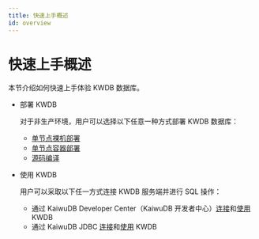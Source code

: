 ```yaml
---
title: 快速上手概述
id: overview
---
```


# 快速上手概述

本节介绍如何快速上手体验 KWDB 数据库。

- 部署 KWDB

    对于非生产环境，用户可以选择以下任意一种方式部署 KWDB 数据库：

  - [单节点裸机部署](./install-kaiwudb/quickstart-bare-metal.md)
  - [单节点容器部署](./install-kaiwudb/quickstart-docker.md)
  - [源码编译](https://gitee.com/kwdb/kwdb/blob/master/README.md)

- 使用 KWDB

    用户可以采取以下任一方式连接 KWDB 服务端并进行 SQL 操作：

  - 通过 KaiwuDB Developer Center（KaiwuDB 开发者中心）[连接](./access-kaiwudb/access-kaiwudb-kdc.md)和[使用](./use-kaiwudb/use-kaiwudb-kdc.md) KWDB
  - 通过 KaiwuDB JDBC [连接](./access-kaiwudb/access-kaiwudb-jdbc.md)和[使用](./use-kaiwudb/use-kaiwudb-jdbc.md) KWDB

